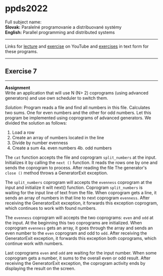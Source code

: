 # ppds2022

Full subject name:  
**Slovak:** Paralelné programovanie a distribuované systémy  
**English:** Parallel programming and distributed systems

***
Links for [lecture](https://www.youtube.com/watch?v=vFLQgRXrA0Q)
and [exercise](https://www.youtube.com/watch?v=kAcKWM4qR6o)  on YouTube
and [exercises](https://uim.fei.stuba.sk/i-ppds/7-cvicenie/) in text form for these programs.
***

Exercise 7
-----------
*******
**Assignment**  
Write an application that will use N (N> 2) coprograms (using advanced generators) and use own scheduler to switch them.

*Solution*:
Program reads a file and find all numbers in this file. Calculates two sums. One for even numbers and the other for odd
numbers. Let this program be implemented using coprograms of advanced generators. We divided the solution as follows:

1. Load a row
2. Create an array of numbers located in the line
3. Divide by number evenness
4. Create a sum 4a. even numbers 4b. odd numbers

The `cat` function accepts the file and coprogram `split_numbers` at the input. Initializes it by calling the `next ()`
function. It reads the rows one by one and sends the coprogram to process. After reading the file The generator's
`close ()` method throws a GeneratorExit exception.

The `split_numbers` coprogram will accepts the `evenness` coprogram at the input and initialize it wilt next() function.
Coprogram `split_numbers` is waiting for the input line of text from the file. When coprogram gets a line, it sends an
array of numbers in that line to next coprogram `evenness`. After receiving the GeneratorExit exception, it forwards
this exception coprogram, which continues to work with found numbers.

The `evenness` coprogram will accepts the two coprograms: `even` and `odd` at the input. At the beginning this two
coprograms are initialized. When coprogram `evenness` gets an array, it goes through the array and sends an even number
to the `even` coprogram and odd to `odd`. After receiving the GeneratorExit exception, it forwards this exception both
coprograms, which continue work with numbers.

Last coprograms `even` and `odd` are waiting for the input number. When some coprogram gets a number, it sums to the
overall even or odd result. After receiving the GeneratorExit exception, the coprogram activity ends by displaying the
result on the screen.
